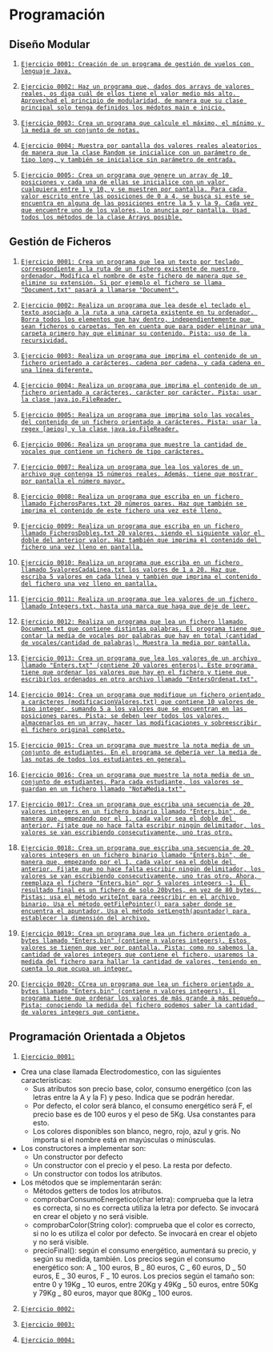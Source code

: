 Programación
=======

## Diseño Modular
1. [`Ejercicio 0001: Creación de un programa de gestión de vuelos con lenguaje Java.`](https://github.com/sufigueroa87/dam/tree/main/programaci%C3%B3n/dise%C3%B1o_modular/ejercicio_1)

2. [`Ejercicio 0002: Haz un programa que, dados dos arrays de valores reales, os diga cuál de ellos tiene el valor medio más alto. Aprovechad el principio de modularidad, de manera que su clase principal solo tenga definidos los médotos main e inicio.`](https://github.com/sufigueroa87/dam/tree/main/programaci%C3%B3n/dise%C3%B1o_modular/ejercicio_2)

3. [`Ejercicio 0003: Crea un programa que calcule el máximo, el mínimo y la media de un conjunto de notas.`](https://github.com/sufigueroa87/dam/tree/main/programaci%C3%B3n/dise%C3%B1o_modular/ejercicio_3)

4. [`Ejercicio 0004: Muestra por pantalla dos valores reales aleatorios de manera que la clase Random se inicialice con un parámetro de tipo long, y también se inicialice sin parámetro de entrada.`](https://github.com/sufigueroa87/dam/tree/main/programaci%C3%B3n/dise%C3%B1o_modular/ejercicio_4)

5. [`Ejercicio 0005: Crea un programa que genere un array de 10 posiciones y cada una de ellas se inicialice con un valor cualquiera entre 1 y 10, y se muestren por pantalla. Para cada valor escrito entre las posiciones de 0 a 4, se busca si este se encuentra en alguna de las posiciones entre la 5 y la 9. Cada vez que encuentre uno de los valores, lo anuncia por pantalla. Usad todos los métodos de la clase Arrays posible.`](https://github.com/sufigueroa87/dam/tree/main/programaci%C3%B3n/dise%C3%B1o_modular/ejercicio_5)

## Gestión de Ficheros
1. [`Ejercicio 0001: Crea un programa que lea un texto por teclado correspondiente a la ruta de un fichero existente de nuestro ordenador. Modifica el nombre de este fichero de manera que se elimine su extensión. Si por ejemplo el fichero se llama "Document.txt" pasará a llamarse "Document".`](https://github.com/sufigueroa87/dam/tree/main/programaci%C3%B3n/gesti%C3%B3n_ficheros/ejercicio_0001)

2. [`Ejercicio 0002: Realiza un programa que lea desde el teclado el texto asociado a la ruta a una carpeta existente en tu ordenador. Borra todos los elementos que hay dentro, independientemente que sean ficheros o carpetas. Ten en cuenta que para poder eliminar una carpeta primero hay que eliminar su contenido. Pista: uso de la recursividad.`](https://github.com/sufigueroa87/dam/tree/main/programaci%C3%B3n/gesti%C3%B3n_ficheros/ejercicio_0002)

3. [`Ejercicio 0003: Realiza un programa que imprima el contenido de un fichero orientado a carácteres, cadena por cadena, y cada cadena en una línea diferente.`](https://github.com/sufigueroa87/dam/tree/main/programaci%C3%B3n/gesti%C3%B3n_ficheros/ejercicio_0003)

4. [`Ejercicio 0004: Realiza un programa que imprima el contenido de un fichero orientado a carácteres, carácter por carácter. Pista: usar la clase java.io.FileReader.`](https://github.com/sufigueroa87/dam/tree/main/programaci%C3%B3n/gesti%C3%B3n_ficheros/ejercicio_0004)

5. [`Ejercicio 0005: Realiza un programa que imprima solo las vocales del contenido de un fichero orientado a carácteres. Pista: usar la regex [aeiou] y la clase java.io.FileReader.`](https://github.com/sufigueroa87/dam/tree/main/programaci%C3%B3n/gesti%C3%B3n_ficheros/ejercicio_0005)

6. [`Ejercicio 0006: Realiza un programa que muestre la cantidad de vocales que contiene un fichero de tipo carácteres.`](https://github.com/sufigueroa87/dam/tree/main/programaci%C3%B3n/gesti%C3%B3n_ficheros/ejercicio_0006)

7. [`Ejercicio 0007: Realiza un programa que lea los valores de un archivo que contenga 15 números reales. Además, tiene que mostrar por pantalla el número mayor.`](https://github.com/sufigueroa87/dam/tree/main/programaci%C3%B3n/gesti%C3%B3n_ficheros/ejercicio_0007)
	
8. [`Ejercicio 0008: Realiza un programa que escriba en un fichero llamado FicherosPares.txt 20 números pares. Haz que también se imprima el contenido de este fichero una vez esté lleno.`](https://github.com/sufigueroa87/dam/tree/main/programaci%C3%B3n/gesti%C3%B3n_ficheros/ejercicio_0008)

9. [`Ejercicio 0009: Realiza un programa que escriba en un fichero llamado FicherosDobles.txt 20 valores, siendo el siguiente valor el doble del anterior valor. Haz también que imprima el contenido del fichero una vez lleno en pantalla.`](https://github.com/sufigueroa87/dam/tree/main/programaci%C3%B3n/gesti%C3%B3n_ficheros/ejercicio_0009)

10. [`Ejercicio 0010: Realiza un programa que escriba en un fichero llamado 5valoresCadaLinea.txt los valores de 1 a 20. Haz que escriba 5 valores en cada línea y también que imprima el contenido del fichero una vez lleno en pantalla.`](https://github.com/sufigueroa87/dam/tree/main/programaci%C3%B3n/gesti%C3%B3n_ficheros/ejercicio_0010)

11. [`Ejercicio 0011: Realiza un programa que lea valores de un fichero llamado Integers.txt, hasta una marca que haga que deje de leer.`](https://github.com/sufigueroa87/dam/tree/main/programaci%C3%B3n/gesti%C3%B3n_ficheros/ejercicio_0011)

12. [`Ejercicio 0012: Realiza un programa que lea un fichero llamado Document.txt que contiene distintas palabras. El programa tiene que contar la media de vocales por palabras que hay en total (cantidad de vocales/cantidad de palabras). Muestra la media por pantalla.`](https://github.com/sufigueroa87/dam/tree/main/programaci%C3%B3n/gesti%C3%B3n_ficheros/ejercicio_0012)

13. [`Ejercicio 0013: Crea un programa que lea los valores de un archivo llamado "Enters.txt" (contiene 20 valores enteros). Este programa tiene que ordenar los valores que hay en el fichero y tiene que escribirlos ordenados en otro archivo llamado "EntersOrdenat.txt".`](https://github.com/sufigueroa87/dam/tree/main/programaci%C3%B3n/gesti%C3%B3n_ficheros/ejercicio_0013)

14. [`Ejercicio 0014: Crea un programa que modifique un fichero orientado a carácteres (modificacionValores.txt) que contiene 10 valores de tipo integer, sumando 5 a los valores que se encuentran en las posiciones pares. Pista: se deben leer todos los valores, almacenarlos en un array, hacer las modificaciones y sobreescribir el fichero original completo.`](https://github.com/sufigueroa87/dam/tree/main/programaci%C3%B3n/gesti%C3%B3n_ficheros/ejercicio_0014)

15. [`Ejercicio 0015: Crea un programa que muestre la nota media de un conjunto de estudiantes. En el programa se debería ver la media de las notas de todos los estudiantes en general.`](https://github.com/sufigueroa87/dam/tree/main/programaci%C3%B3n/gesti%C3%B3n_ficheros/ejercicio_0015)

16. [`Ejercicio 0016: Crea un programa que muestre la nota media de un conjunto de estudiantes. Para cada estudiante, los valores se guardan en un fichero llamado "NotaMedia.txt".`](https://github.com/sufigueroa87/dam/tree/main/programaci%C3%B3n/gesti%C3%B3n_ficheros/ejercicio_0016)

17. [`Ejercicio 0017: Crea un programa que escriba una secuencia de 20 valores integers en un fichero binario llamado "Enters.bin", de manera que, empezando por el 1, cada valor sea el doble del anterior. Fíjate que no hace falta escribir ningún delimitador, los valores se van escribiendo consecutivamente, uno tras otro.`](https://github.com/sufigueroa87/dam/tree/main/programaci%C3%B3n/gesti%C3%B3n_ficheros/ejercicio_0017)

18. [`Ejercicio 0018: Crea un programa que escriba una secuencia de 20 valores integers en un fichero binario llamado "Enters.bin", de manera que, empezando por el 1, cada valor sea el doble del anterior. Fíjate que no hace falta escribir ningún delimitador, los valores se van escribiendo consecutivamente, uno tras otro. Ahora, reemplaza el fichero "Enters.bin" por 5 valores integers -1. El resultado final es un fichero de solo 20bytes, en vez de 80 bytes. Pistas: usa el método writeInt para reescribir en el archivo binario. Usa el método getFilePointer() para saber donde se encuentra el apuntador. Usa el método setLength(apuntador) para establecer la dimensión del archivo.`](https://github.com/sufigueroa87/dam/tree/main/programaci%C3%B3n/gesti%C3%B3n_ficheros/ejercicio_0018)

19. [`Ejercicio 0019: Crea un programa que lea un fichero orientado a bytes llamado "Enters.bin" (contiene n valores integers). Estos valores se tienen que ver por pantalla. Pista: como no sabemos la cantidad de valores integers que contiene el fichero, usaremos la medida del fichero para hallar la cantidad de valores, teniendo en cuenta lo que ocupa un integer.`](https://github.com/sufigueroa87/dam/tree/main/programaci%C3%B3n/gesti%C3%B3n_ficheros/ejercicio_0019)

20. [`Ejercicio 0020: CCrea un programa que lea un fichero orientado a bytes llamado "Enters.bin" (contiene n valores integers). El programa tiene que ordenar los valores de más grande a más pequeño. Pista: conociendo la medida del fichero podemos saber la cantidad de valores integers que contiene.`](https://github.com/sufigueroa87/dam/tree/main/programaci%C3%B3n/gesti%C3%B3n_ficheros/ejercicio_0020)


## Programación Orientada a Objetos
1. [`Ejercicio 0001:`]()
- Crea una clase llamada Electrodomestico, con las siguientes características:
   - Sus atributos son precio base, color, consumo energético (con las letras entre la A y la F) y peso. Indica que se podrán heredar.
   - Por defecto, el color será blanco, el consumo energético será F, el precio base es de 100 euros y el peso de 5Kg. Usa constantes para esto.
   - Los colores disponibles son blanco, negro, rojo, azul y gris. No importa si el nombre está en mayúsculas o minúsculas.
- Los constructores a implementar son:
   - Un constructor por defecto
   - Un constructor con el precio y el peso. La resta por defecto.
   - Un constructor con todos los atributos.
- Los métodos que se implementarán serán:
   - Métodos getters de todos los atributos.
   - comprobarConsumoEnergetico(char letra): comprueba que la letra es correcta, si no es correcta utiliza la letra por defecto. Se invocará en crear el objeto y no será visible.
   - comprobarColor(String color): comprueba que el color es correcto, si no lo es utiliza el color por defecto. Se invocará en crear el objeto y no será visible.
   - precioFinal(): según el consumo energético, aumentará su precio, y según su medida, también. Los precios según el consumo energético son: A _ 100 euros, B _ 80 euros, C _ 60 euros, D _ 50 euros, E _ 30 euros, F _ 10 euros. Los precios según el tamaño son: entre 0 y 19Kg _ 10 euros, entre 20Kg y 49Kg _ 50 euros, entre 50Kg y 79Kg _ 80 euros, mayor que 80Kg _ 100 euros.

2. [`Ejercicio 0002:`]()

3. [`Ejercicio 0003:`]()

4. [`Ejercicio 0004:`]()

